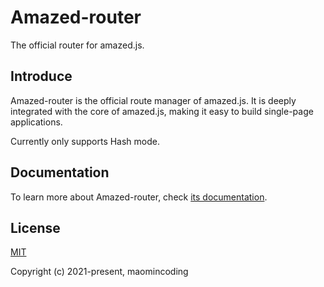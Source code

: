 # Amazed-router

The official router for amazed.js.

## Introduce

Amazed-router is the official route manager of amazed.js. It is deeply integrated with the core of amazed.js, making it easy to build single-page applications.

Currently only supports Hash mode.

## Documentation

To learn more about Amazed-router, check [its documentation](https://maomincoding.github.io/amazed-doc/tool/amazedRouter/).

## License

[MIT](http://opensource.org/licenses/MIT)

Copyright (c) 2021-present, maomincoding
